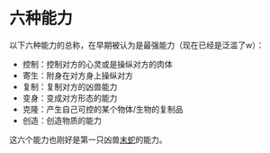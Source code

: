 # 六种能力
以下六种能力的总称，在早期被认为是最强能力（现在已经是泛滥了w）：
- 控制：控制对方的心灵或是操纵对方的肉体
- 寄生：附身在对方身上操纵对方
- 复制：复制对方的凶兽能力
- 变身：变成对方形态的能力
- 克隆：产生自己可控的某个物体/生物的复制品
- 创造：创造物质的能力

这六个能力也刚好是第一只凶兽[末蛇](~Ender~Snake)的能力。